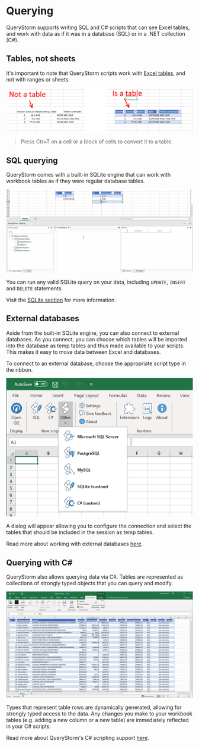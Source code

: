 # Querying

QueryStorm supports writing SQL and C# scripts that can see Excel tables, and work with data as if it was in a database (SQL) or in a .NET collection (C#).

## Tables, not sheets

It's important to note that QueryStorm scripts work with [Excel tables](https://support.office.com/en-us/article/overview-of-excel-tables-7ab0bb7d-3a9e-4b56-a3c9-6c94334e492c "Excel tables"), and not with ranges or sheets.

![Tables](../Images/tables.png)

> Press Ctr+T on a cell or a block of cells to convert it to a table.

## SQL querying

QueryStorm comes with a built-in SQLite engine that can work with workbook tables as if they were regular database tables.

![Querying with SQLite](../Images/sql_querying.gif)

You can run any valid SQLite query on your data, including `UPDATE`, `INSERT` and `DELETE` statements.

Visit the [SQLite section](todo) for more information.

## External databases

Aside from the built-in SQLite engine, you can also connect to external databases. As you connect, you can choose which tables will be imported into the database as temp tables and thus made available to your scripts. This makes it easy to move data between Excel and databases.

To connect to an external database, choose the appropriate script type in the ribbon.

![Connect to DBs](../Images/other_scripts.png)

A dialog will appear allowing you to configure the connection and select the tables that should be included in the session as temp tables.

Read more about working with external databases [here](todo).

## Querying with C# #

QueryStorm also allows querying data via C#. Tables are represented as collections of strongly typed objects that you can query and modify.

![Querying with C#](../Images/csharpintro.gif)

Types that represent table rows are dynamically generated, allowing for strongly typed access to the data. Any changes you make to your workbook tables (e.g. adding a new column or a new table) are immediately reflected in your C# scripts.

Read more about QueryStorm's C# scripting support [here](../csharp/querying).
